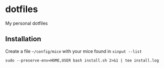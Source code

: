 # dotfiles

My personal dotfiles

## Installation

Create a file `~/config/mice` with your mice found in `xinput --list`

```shell
sudo --preserve-env=HOME,USER bash install.sh 2>&1 | tee install.log
```
